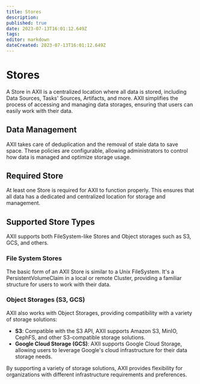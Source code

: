 ```yaml
---
title: Stores
description: 
published: true
date: 2023-07-13T16:01:12.649Z
tags: 
editor: markdown
dateCreated: 2023-07-13T16:01:12.649Z
---
```


# Stores
A Store in AXII is a centralized location where all data is stored, including Data Sources, Tasks' Sources, Artifacts, and more. AXII simplifies the process of accessing and managing data storages, ensuring that users can easily work with their data.

## Data Management

AXII takes care of deduplication and the removal of stale data to save space. These policies are configurable, allowing administrators to control how data is managed and optimize storage usage.

## Required Store

At least one Store is required for AXII to function properly. This ensures that all data has a dedicated and centralized location for storage and management.

## Supported Store Types

AXII supports both FileSystem-like Stores and Object storages such as S3, GCS, and others.

### File System Stores

The basic form of an AXII Store is similar to a Unix FileSystem. It's a PersistentVolumeClaim in a local or remote Cluster, providing a familiar structure for users to work with their data.

### Object Storages (S3, GCS)

AXII also works with Object Storages, providing compatibility with a variety of storage solutions:

- **S3**: Compatible with the S3 API, AXII supports Amazon S3, MinIO, CephFS, and other S3-compatible storage solutions.
- **Google Cloud Storage (GCS)**: AXII supports Google Cloud Storage, allowing users to leverage Google's cloud infrastructure for their data storage needs.

By supporting a variety of storage solutions, AXII provides flexibility for organizations with different infrastructure requirements and preferences.